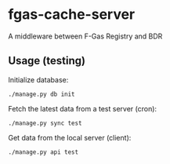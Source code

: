 fgas-cache-server
=================

A middleware between F-Gas Registry and BDR


Usage (testing)
---------------
Initialize database:

    ./manage.py db init

Fetch the latest data from a test server (cron):

    ./manage.py sync test


Get data from the local server (client):

    ./manage.py api test
